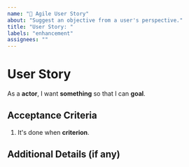 ```yaml
---
name: "👤 Agile User Story"
about: "Suggest an objective from a user's perspective."
title: "User Story: "
labels: "enhancement"
assignees: ""
---
```


# User Story
<!-- Who is this for, what do they wish to accomplish, and why? -->
As a **actor**, I want **something** so that I can **goal**.

## Acceptance Criteria
<!-- By which measure(s) can this feature be defined as done? -->
1. It's done when **criterion**.

## Additional Details (if any)
<!-- Any links, screenshots or other info? -->

